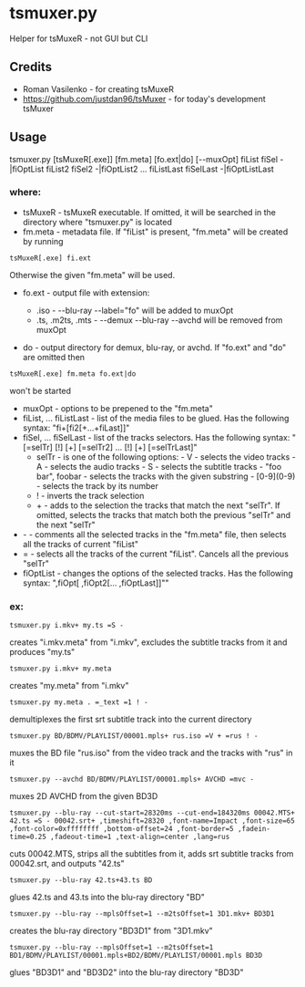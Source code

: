 # tsmuxer.py
Helper for tsMuxeR - not GUI but CLI
## Credits
- Roman Vasilenko - for creating tsMuxeR 
- https://github.com/justdan96/tsMuxer - for today's development tsMuxer
## Usage
tsmuxer.py [tsMuxeR[.exe]] [fm.meta] [fo.ext|do] [--muxOpt] fiList fiSel -|fiOptList fiList2 fiSel2 -|fiOptList2 ... fiListLast fiSelLast -|fiOptListLast

### where:
 - tsMuxeR - tsMuxeR executable. If omitted, it will be searched in the directory where "tsmuxer.py" is located
 - fm.meta - metadata file. If "fiList" is present, "fm.meta" will be created by running
 ```
 tsMuxeR[.exe] fi.ext
 ```
 Otherwise the given "fm.meta" will be used.
 - fo.ext - output file with extension:
   - .iso - --blu-ray --label="fo" will be added to muxOpt
   - .ts, .m2ts, .mts - --demux --blu-ray --avchd will be removed from muxOpt

 - do - output directory for demux, blu-ray, or avchd. If "fo.ext" and "do" are omitted then
 ```
 tsMuxeR[.exe] fm.meta fo.ext|do
 ```
 won't be started
 - muxOpt - options to be prepened to the "fm.meta"
 - fiList, ... fiListLast - list of the media files to be glued. Has the following syntax: "fi+[fi2[+...+fiLast]]"
 - fiSel, ... fiSelLast - list of the tracks selectors. Has the following syntax: "[=selTr] [!] [+] [=selTr2] ... [!] [+] [=selTrLast]"
   - selTr - is one of the following options:
           - V - selects the video tracks
           - A - selects the audio tracks
           - S - selects the subtitle tracks
           - "foo bar", foobar - selects the tracks with the given substring
           - \[0-9\](0-9) - selects the track by its number
   - ! - inverts the track selection
   - \+ - adds to the selection the tracks that match the next "selTr". If omitted, selects the tracks that match both the previous "selTr" and the next "selTr"
 - \- - comments all the selected tracks in the "fm.meta" file, then selects all the tracks of current "fiList"
 - = - selects all the tracks of the current "fiList". Cancels all the previous "selTr"
 - fiOptList - changes the options of the selected tracks. Has the following syntax: ",fiOpt[ ,fiOpt2[... ,fiOptLast]]""
### ex:
```
tsmuxer.py i.mkv+ my.ts =S -
```
creates "i.mkv.meta" from "i.mkv", excludes the subtitle tracks from it and produces "my.ts"
```
tsmuxer.py i.mkv+ my.meta
```
creates "my.meta" from "i.mkv"
```
tsmuxer.py my.meta . =_text =1 ! -
```
demultiplexes the first srt subtitle track into the current directory
```
tsmuxer.py BD/BDMV/PLAYLIST/00001.mpls+ rus.iso =V + =rus ! -
```
muxes the BD file "rus.iso" from the video track and the tracks with "rus" in it
```
tsmuxer.py --avchd BD/BDMV/PLAYLIST/00001.mpls+ AVCHD =mvc -
```
muxes 2D AVCHD from the given BD3D
```
tsmuxer.py --blu-ray --cut-start=28320ms --cut-end=184320ms 00042.MTS+ 42.ts =S - 00042.srt+ ,timeshift=28320 ,font-name=Impact ,font-size=65 ,font-color=0xffffffff ,bottom-offset=24 ,font-border=5 ,fadein-time=0.25 ,fadeout-time=1 ,text-align=center ,lang=rus
```
cuts 00042.MTS, strips all the subtitles from it, adds srt subtitle tracks from 00042.srt, and outputs "42.ts"
```
tsmuxer.py --blu-ray 42.ts+43.ts BD
```
glues 42.ts and 43.ts into the blu-ray directory "BD"
```
tsmuxer.py --blu-ray --mplsOffset=1 --m2tsOffset=1 3D1.mkv+ BD3D1
```
creates the blu-ray directory "BD3D1" from "3D1.mkv"
```
tsmuxer.py --blu-ray --mplsOffset=1 --m2tsOffset=1 BD1/BDMV/PLAYLIST/00001.mpls+BD2/BDMV/PLAYLIST/00001.mpls BD3D
```
glues "BD3D1" and "BD3D2" into the blu-ray directory "BD3D"
